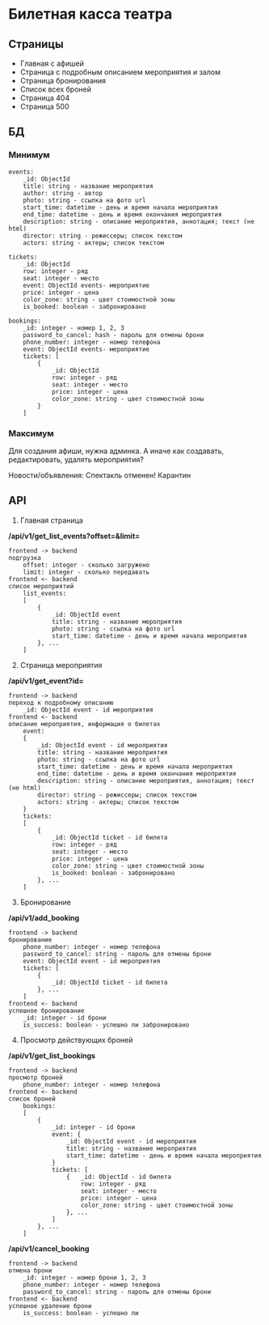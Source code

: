 # Билетная касса театра

## Страницы

* Главная с афишей
* Страница с подробным описанием мероприятия и залом
* Страница бронирования
* Список всех броней
* Страница 404
* Страница 500

## БД

### Минимум

    events:
        _id: ObjectId
        title: string - название мероприятия
        author: string - автор
        photo: string - ссылка на фото url
        start_time: datetime - день и время начала мероприятия
        end_time: datetime - день и время окончания мероприятия
        description: string - описание мероприятия, аннотация; текст (не html)
        director: string - режиссеры; список текстом
        actors: string - актеры; список текстом

    tickets:
        _id: ObjectId
        row: integer - ряд
        seat: integer - место
        event: ObjectId events- мероприятие
        price: integer - цена
        color_zone: string - цвет стоимостной зоны
        is_booked: boolean - забронировано

    bookings: 
        _id: integer - номер 1, 2, 3
        password_to_cancel: hash - пароль для отмены брони
        phone_number: integer - номер телефона
        event: ObjectId events- мероприятие
        tickets: [
            {   
                _id: ObjectId
                row: integer - ряд
                seat: integer - место
                price: integer - цена
                color_zone: string - цвет стоимостной зоны  
            } 
        ]


### Максимум

Для создания афиши, нужна админка. 
А иначе как создавать, редактировать, удалять мероприятия?

Новости/объявления:
Спектакль отменен! Карантин


## API

1. Главная страница

**/api/v1/get_list_events?offset=&limit=**

    frontend -> backend
    подгрузка
        offset: integer - сколько загружено
        limit: integer - сколько передавать
    frontend <- backend
    список мероприятий
        list_events: 
        [
            { 
                _id: ObjectId event
                title: string - название мероприятия
                photo: string - ссылка на фото url
                start_time: datetime - день и время начала мероприятия
            }, ...
        ]

2. Страница мероприятия

**/api/v1/get_event?id=**

    frontend -> backend
    переход к подробному описанию
        _id: ObjectId event - id мероприятия
    frontend <- backend
    описание мероприятия, информация о билетах
        event:
        {
            _id: ObjectId event - id мероприятия
            title: string - название мероприятия
            photo: string - ссылка на фото url
            start_time: datetime - день и время начала мероприятия
            end_time: datetime - день и время окончания мероприятия
            description: string - описание мероприятия, аннотация; текст (не html)
            director: string - режиссеры; список текстом
            actors: string - актеры; список текстом
        }
        tickets:
        [
            {
                _id: ObjectId ticket - id билета
                row: integer - ряд
                seat: integer - место
                price: integer - цена
                color_zone: string - цвет стоимостной зоны
                is_booked: boolean - забронировано
            }, ...
        ]

3. Бронирование

**/api/v1/add_booking**

    frontend -> backend
    бронирование
        phone_number: integer - номер телефона
        password_to_cancel: string - пароль для отмены брони
        event: ObjectId event - id мероприятия
        tickets: [
            { 
                _id: ObjectId ticket - id билета
            }, ...
        ]
    frontend <- backend
    успешное бронирование
        _id: integer - id брони
        is_success: boolean - успешно ли забронировано

4. Просмотр действующих броней

**/api/v1/get_list_bookings**

    frontend -> backend
    просмотр броней
        phone_number: integer - номер телефона
    frontend <- backend
    список броней
        bookings:
        [
            {   
                _id: integer - id брони
                event: {
                    _id: ObjectId event - id мероприятия
                    title: string - название мероприятия
                    start_time: datetime - день и время начала мероприятия
                }
                tickets: [
                    {   _id: ObjectId - id билета
                        row: integer - ряд
                        seat: integer - место
                        price: integer - цена
                        color_zone: string - цвет стоимостной зоны 
                    }, ...
                ]
            }, ...
        ]

**/api/v1/canсel_booking**

    frontend -> backend
    отмена брони
        _id: integer - номер брони 1, 2, 3
        phone_number: integer - номер телефона
        password_to_cancel: string - пароль для отмены брони
    frontend <- backend
    успешное удаление брони
        is_success: boolean - успешно ли
